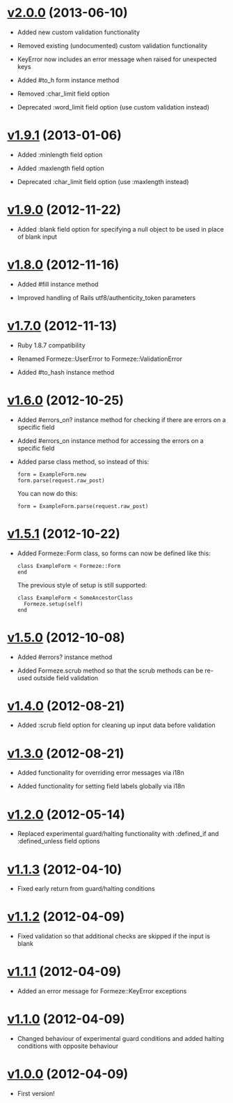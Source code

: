 # [v2.0.0](https://github.com/timcraft/formeze/tree/v2.0.0) (2013-06-10)

  * Added new custom validation functionality

  * Removed existing (undocumented) custom validation functionality

  * KeyError now includes an error message when raised for unexpected keys

  * Added #to_h form instance method

  * Removed :char_limit field option

  * Deprecated :word_limit field option (use custom validation instead)

# [v1.9.1](https://github.com/timcraft/formeze/tree/v1.9.1) (2013-01-06)

  * Added :minlength field option

  * Added :maxlength field option

  * Deprecated :char_limit field option (use :maxlength instead)

# [v1.9.0](https://github.com/timcraft/formeze/tree/v1.9.0) (2012-11-22)

  * Added :blank field option for specifying a null object to be used in place of blank input

# [v1.8.0](https://github.com/timcraft/formeze/tree/v1.8.0) (2012-11-16)

  * Added #fill instance method

  * Improved handling of Rails utf8/authenticity_token parameters

# [v1.7.0](https://github.com/timcraft/formeze/tree/v1.7.0) (2012-11-13)

  * Ruby 1.8.7 compatibility

  * Renamed Formeze::UserError to Formeze::ValidationError

  * Added #to_hash instance method

# [v1.6.0](https://github.com/timcraft/formeze/tree/v1.6.0) (2012-10-25)

  * Added #errors_on? instance method for checking if there are errors on a specific field

  * Added #errors_on instance method for accessing the errors on a specific field

  * Added parse class method, so instead of this:

        form = ExampleForm.new
        form.parse(request.raw_post)

    You can now do this:

        form = ExampleForm.parse(request.raw_post)

# [v1.5.1](https://github.com/timcraft/formeze/tree/v1.5.1) (2012-10-22)

  * Added Formeze::Form class, so forms can now be defined like this:

        class ExampleForm < Formeze::Form
        end

    The previous style of setup is still supported:

        class ExampleForm < SomeAncestorClass
          Formeze.setup(self)
        end

# [v1.5.0](https://github.com/timcraft/formeze/tree/v1.5.0) (2012-10-08)

  * Added #errors? instance method

  * Added Formeze.scrub method so that the scrub methods can be re-used outside field validation

# [v1.4.0](https://github.com/timcraft/formeze/tree/v1.4.0) (2012-08-21)

  * Added :scrub field option for cleaning up input data before validation

# [v1.3.0](https://github.com/timcraft/formeze/tree/v1.3.0) (2012-08-21)

  * Added functionality for overriding error messages via i18n

  * Added functionality for setting field labels globally via i18n

# [v1.2.0](https://github.com/timcraft/formeze/tree/v1.2.0) (2012-05-14)

  * Replaced experimental guard/halting functionality with :defined_if and :defined_unless field options

# [v1.1.3](https://github.com/timcraft/formeze/tree/v1.1.3) (2012-04-10)

  * Fixed early return from guard/halting conditions

# [v1.1.2](https://github.com/timcraft/formeze/tree/v1.1.2) (2012-04-09)

  * Fixed validation so that additional checks are skipped if the input is blank

# [v1.1.1](https://github.com/timcraft/formeze/tree/v1.1.1) (2012-04-09)

  * Added an error message for Formeze::KeyError exceptions

# [v1.1.0](https://github.com/timcraft/formeze/tree/v1.1.0) (2012-04-09)

  * Changed behaviour of experimental guard conditions and added halting conditions with opposite behaviour

# [v1.0.0](https://github.com/timcraft/formeze/tree/v1.0.0) (2012-04-09)

  * First version!
